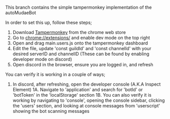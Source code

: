 This branch contains the simple tampermonkey implementation of the autoMudaeBot

In order to set this up, follow these steps;
1. Download [Tampermonkey](https://chromewebstore.google.com/detail/tampermonkey/dhdgffkkebhmkfjojejmpbldmpobfkfo) from the chrome web store
2. Go to [chrome://extensions/](chrome://extensions/) and enable dev mode on the top right
3. Open and drag main.users.js onto the tampermonkey dashboard
4. Edit the file, update 'const guildId' and 'const channelId' with your desired serverID and channelID (These can be found by enabling developer mode on discord)
5. Open discord in the browser, ensure you are logged in, and refresh

You can verify it is working in a couple of ways;
1. In discord, after refreshing, open the developer console (A.K.A Inspect Element)
1A. Navigate to 'application' and search for 'botId' or 'botToken' in the 'localStorage' section
1B. You can also verify it is working by navigating to 'console', opening the console sidebar, clicking the 'users' section, and looking at console messages from 'userscript' showing the bot scanning messages

